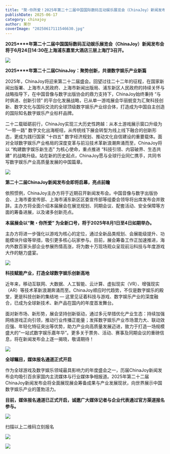 ```yaml
---
title: "聚·你所爱！2025年第二十二届中国国际数码互动娱乐展览会（ChinaJoy）新闻发布会召开在即！"
publishDate: 2025-06-17
category: chinajoy
author: 莱尔
coverImage: "20250617111546630.jpg"
---
```


**2025****年第二十二届中国国际数码互动娱乐展览会（ChinaJoy）新闻发布会将于6月24日14:30在上海浦东嘉里大酒店三层上海厅3召开。**

![](https://ec-net-1251389766.cos.ap-shanghai.myqcloud.com/wp-content/uploads/2025/06/20250617111558672.png)

**2025****年第二十二届ChinaJoy：聚势创新，共谱数字娱乐产业新篇**

2025年，ChinaJoy将迎来第二十二届盛会。回望过往二十二年的征程，在国家新闻出版署、上海市人民政府、上海市新闻出版局、浦东新区人民政府的持续关怀与战略指导下，在中国音像与数字出版协会的鼎力支持下，ChinaJoy始终秉持 “与时俱进、创新引领” 的平台化发展战略，已从单一游戏展会华丽蜕变为汇聚科技创新、数字文化与国际交流的全球顶级数字娱乐产业综合体，打造成为中国自主创造的国际知名数字娱乐产业标杆品牌。

二十二载砥砺前行，ChinaJoy实现三大历史性跨越：从本土游戏展示窗口升级为 “一带一路” 数字文化出海枢纽，从传统线下展会转型为线上线下融合的创新形态，更成为践行国家 “十四五” 数字经济规划、推动文化自信建设的重要载体。面对全球数字娱乐产业格局的深度变革与前沿技术革新浪潮奔涌而至，ChinaJoy将以 “构建数字娱乐新生态” 为核心使命，重点推进 “科技引领、内容破界、生态共建” 的战略升级。站在新的历史起点，ChinaJoy愿与全球行业同仁携手，共同书写数字娱乐产业高质量发展的中国篇章。

![](https://ec-net-1251389766.cos.ap-shanghai.myqcloud.com/wp-content/uploads/2025/06/20250617111603965.png)

**第二十二届ChinaJoy新闻发布会即将启幕，亮点前瞻**

依照惯例，ChinaJoy主办方将于近期召开新闻发布会。中国音像与数字出版协会、上海市委宣传部、上海市浦东新区区委宣传部等组委会领导将出席发布会并致辞。主办方将全面介绍本届展会在展览规划、同期会议、配套活动、安全保障等方面的筹备进展，以及诸多创新亮点。

**本届展会以“聚・你所爱” 为全新口号，将于2025年8月1日至4日如期举办。**

主办方将进一步强化以游戏为核心的定位，通过全新品类规划、会展能级提升、功能模块升级等举措，吸引更多核心玩家参与。目前，展会筹备工作正加速推进，海内外数百家头部企业参展热情高涨，将为数十万现场观众呈现前沿科技与年度游戏大作的魅力盛宴。

![](https://ec-net-1251389766.cos.ap-shanghai.myqcloud.com/wp-content/uploads/2025/06/20250617111605818.png)

**科技赋能产业，打造全球数字娱乐创新高地**

近年来，移动互联网、大数据、人工智能、云计算、虚拟现实（VR）、增强现实（AR）等技术革新浪潮奔涌而至。ChinaJoy顺应时代趋势，不仅是数字娱乐的殿堂，更是科技创新的集结地 — 这里见证着科技与游戏、数字娱乐产业的深度融合，已成为全球新技术、新产品在国内的年度首发舞台。

面对新市场、新形势，展会坚持创新驱动，通过多元举措优化产业生态：持续加强网络游戏正向引领，推动行业传播正能量；发挥数字娱乐产业市场潜力大、联动效应强、年轻化特征突出等优势，助力产业向高质量发展迈进，致力于打造一场规模盛大的“一站式数字娱乐嘉年华”。更多关于票务、活动、赛事及同期会议的重磅信息，将在新闻发布会上逐一揭晓，敬请期待！

![](https://ec-net-1251389766.cos.ap-shanghai.myqcloud.com/wp-content/uploads/2025/06/20250617111609458.png)

**全球瞩目，媒体报名通道正式开启**

作为全球游戏及数字娱乐领域最具影响力的年度盛会之一，历届ChinaJoy新闻发布会均吸引百余家国内主流媒体与行业媒体争相报道。2025年第二十二届ChinaJoy新闻发布会将全面展现展会筹备成果与产业发展现状，向世界展示中国数字娱乐产业的蓬勃活力。

**目前，****媒体报名通道****已正式开启，诚邀广大媒体记者与企业代表通过官方渠道报名参与。**

![](https://ec-net-1251389766.cos.ap-shanghai.myqcloud.com/wp-content/uploads/2025/06/20250617111613946.png)

扫描以上二维码立刻报名

![](https://ec-net-1251389766.cos.ap-shanghai.myqcloud.com/wp-content/uploads/2025/06/20250617111618623.png)

![](https://ec-net-1251389766.cos.ap-shanghai.myqcloud.com/wp-content/uploads/2025/06/20250617111622981.png)
